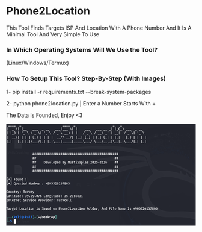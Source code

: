 # Phone2Location
This Tool Finds Targets ISP And Location With A Phone Number And It Is A Minimal Tool And Very Simple To Use

### In Which Operating Systems Will We Use the Tool?
(Linux/Windows/Termux)

### How To Setup This Tool? Step-By-Step (With Images)
1- pip install -r requirements.txt --break-system-packages

2- python phone2location.py | Enter a Number Starts With +

The Data Is Founded, Enjoy <3 

![image_alt](https://github.com/MustiSapoo/Phone2Location/blob/c74f2ce3695bde7d2734e7416559021b1de5e250/Screenshot%20From%202025-04-01%2015-05-13.png)








